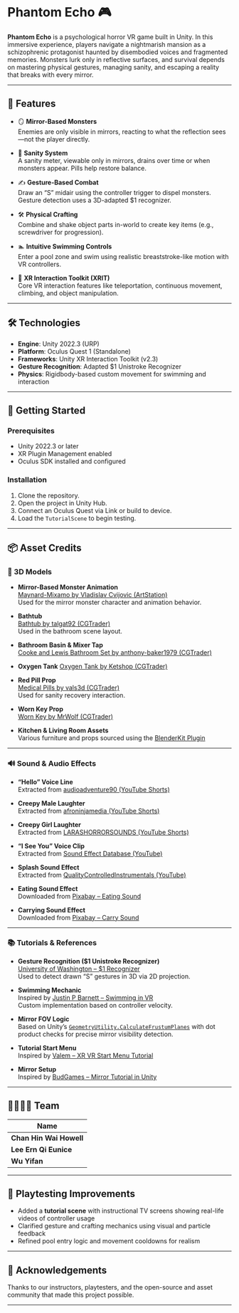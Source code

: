 # Phantom Echo 🎮

**Phantom Echo** is a psychological horror VR game built in Unity. In this immersive experience, players navigate a nightmarish mansion as a schizophrenic protagonist haunted by disembodied voices and fragmented memories. Monsters lurk only in reflective surfaces, and survival depends on mastering physical gestures, managing sanity, and escaping a reality that breaks with every mirror.

---

## 📌 Features

- 🪞 **Mirror-Based Monsters**  
  Enemies are only visible in mirrors, reacting to what the reflection sees—not the player directly.

- 🧠 **Sanity System**  
  A sanity meter, viewable only in mirrors, drains over time or when monsters appear. Pills help restore balance.

- ✍️ **Gesture-Based Combat**  
  Draw an “S” midair using the controller trigger to dispel monsters. Gesture detection uses a 3D-adapted $1 recognizer.

- 🛠️ **Physical Crafting**  
  Combine and shake object parts in-world to create key items (e.g., screwdriver for progression).

- 🏊 **Intuitive Swimming Controls**  
  Enter a pool zone and swim using realistic breaststroke-like motion with VR controllers.

- 🔄 **XR Interaction Toolkit (XRIT)**  
  Core VR interaction features like teleportation, continuous movement, climbing, and object manipulation.

---

## 🛠️ Technologies

- **Engine**: Unity 2022.3 (URP)
- **Platform**: Oculus Quest 1 (Standalone)
- **Frameworks**: Unity XR Interaction Toolkit (v2.3)
- **Gesture Recognition**: Adapted $1 Unistroke Recognizer
- **Physics**: Rigidbody-based custom movement for swimming and interaction

---

## 🚀 Getting Started

### Prerequisites
- Unity 2022.3 or later
- XR Plugin Management enabled
- Oculus SDK installed and configured

### Installation
1. Clone the repository.
2. Open the project in Unity Hub.
3. Connect an Oculus Quest via Link or build to device.
4. Load the `TutorialScene` to begin testing.

---

## 📦 Asset Credits

### 🧱 3D Models

- **Mirror-Based Monster Animation**  
  [Maynard-Mixamo by Vladislav Cvijovic (ArtStation)](https://www.artstation.com/artwork/q9AWRy)  
  Used for the mirror monster character and animation behavior.

- **Bathtub**  
  [Bathtub by talgat92 (CGTrader)](https://www.cgtrader.com/free-3d-models/interior/bathroom/bathtub-7be0c48a-30c2-4398-96aa-e02c888b4c48)  
  Used in the bathroom scene layout.

- **Bathroom Basin & Mixer Tap**  
  [Cooke and Lewis Bathroom Set by anthony-baker1979 (CGTrader)](https://www.cgtrader.com/free-3d-models/interior/bathroom/cooke-and-lewis-bathroom-basins-and-mixer-tap)

- **Oxygen Tank**
  [Oxygen Tank by Ketshop (CGTrader)](https://www.cgtrader.com/free-3d-models/industrial/tool/oxygen-tank-62f1b728-5114-4714-86f7-fea2e52021d1)

- **Red Pill Prop**  
  [Medical Pills by vals3d (CGTrader)](https://www.cgtrader.com/free-3d-models/science/medical/medical-pills-72b0db89-be9c-4253-b11c-62393c914dc7)  
  Used for sanity recovery interaction.

- **Worn Key Prop**  
  [Worn Key by MrWolf (CGTrader)](https://www.cgtrader.com/free-3d-models/household/other/worn-key-730dba2058ea7346f8855d825410d1c7)

- **Kitchen & Living Room Assets**  
  Various furniture and props sourced using the [BlenderKit Plugin](https://www.blenderkit.com/asset-gallery?query=category_subtree:model%20order:-created)

---

### 🔊 Sound & Audio Effects

- **“Hello” Voice Line**  
  Extracted from [audioadventure90 (YouTube Shorts)](https://www.youtube.com/shorts/h-rBf88Jhdw)

- **Creepy Male Laughter**  
  Extracted from [afroninjamedia (YouTube Shorts)](https://www.youtube.com/shorts/lA401IpD3Qs)

- **Creepy Girl Laughter**  
  Extracted from [LARASHORRORSOUNDS (YouTube Shorts)](https://www.youtube.com/shorts/pOyul7ASRt0)

- **“I See You” Voice Clip**  
  Extracted from [Sound Effect Database (YouTube)](https://www.youtube.com/watch?v=pUDFTYkk0rk)

- **Splash Sound Effect**  
  Extracted from [QualityControlledInstrumentals (YouTube)](https://www.youtube.com/watch?v=bpBLyDZRJDU)

- **Eating Sound Effect**  
  Downloaded from [Pixabay – Eating Sound](https://pixabay.com/sound-effects/eating-sound-effect-36186/)

- **Carrying Sound Effect**  
  Downloaded from [Pixabay – Carry Sound](https://pixabay.com/sound-effects/sound-effect-006-backpack-handling-278069/)
---

### 📚 Tutorials & References

- **Gesture Recognition ($1 Unistroke Recognizer)**  
  [University of Washington – $1 Recognizer](https://depts.washington.edu/madlab/proj/dollar/)  
  Used to detect drawn “S” gestures in 3D via 2D projection.

- **Swimming Mechanic**  
  Inspired by [Justin P Barnett – Swimming in VR](https://www.youtube.com/watch?v=ViQzKZvYdgE)  
  Custom implementation based on controller velocity.

- **Mirror FOV Logic**  
  Based on Unity’s [`GeometryUtility.CalculateFrustumPlanes`](https://docs.unity3d.com/ScriptReference/GeometryUtility.CalculateFrustumPlanes.html) with dot product checks for precise mirror visibility detection.

- **Tutorial Start Menu**  
  Inspired by [Valem – XR VR Start Menu Tutorial](https://www.youtube.com/watch?v=6WfowlZ51i8&t=323s)

- **Mirror Setup**  
  Inspired by [BudGames – Mirror Tutorial in Unity](https://www.youtube.com/watch?v=3OkcTkdgC5A)


---

## 👨‍👩‍👧‍👦 Team

| Name                    |
|-------------------------|
| **Chan Hin Wai Howell** |
| **Lee Ern Qi Eunice**   |
| **Wu Yifan**            |

---

## 🧪 Playtesting Improvements

- Added a **tutorial scene** with instructional TV screens showing real-life videos of controller usage
- Clarified gesture and crafting mechanics using visual and particle feedback
- Refined pool entry logic and movement cooldowns for realism

---

## 🙏 Acknowledgements

Thanks to our instructors, playtesters, and the open-source and asset community that made this project possible.

---

